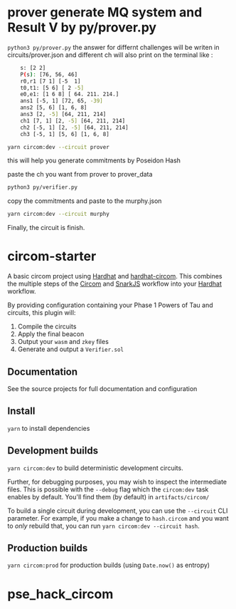 # prover generate MQ system and Result V by py/prover.py
`python3 py/prover.py`
the answer for differnt challenges will be writen in circuits/prover.json
and different ch will also print on the terminal like : 

```bash
    s: [2 2]
    P(s): [76, 56, 46]
    r0,r1 [7 1] [-5  1]
    t0,t1: [5 6] [ 2 -5]
    e0,e1: [1 6 8] [ 64. 211. 214.]
    ans1 [-5, 1] [72, 65, -39]
    ans2 [5, 6] [1, 6, 8]
    ans3 [2, -5] [64, 211, 214]
    ch1 [7, 1] [2, -5] [64, 211, 214]
    ch2 [-5, 1] [2, -5] [64, 211, 214]
    ch3 [-5, 1] [5, 6] [1, 6, 8]
```

```bash
yarn circom:dev --circuit prover
```
this will help you generate commitments by Poseidon Hash

paste the ch you want from prover to prover_data
```bash
python3 py/verifier.py
```
copy the commitments and paste to the murphy.json

```bash
yarn circom:dev --circuit murphy
```
Finally, the circuit is finish.
# circom-starter

A basic circom project using [Hardhat](https://github.com/nomiclabs/hardhat) and [hardhat-circom](https://github.com/projectsophon/hardhat-circom). This combines the multiple steps of the [Circom](https://github.com/iden3/circom) and [SnarkJS](https://github.com/iden3/snarkjs) workflow into your [Hardhat](https://hardhat.org) workflow.

By providing configuration containing your Phase 1 Powers of Tau and circuits, this plugin will:

1. Compile the circuits
2. Apply the final beacon
3. Output your `wasm` and `zkey` files
4. Generate and output a `Verifier.sol`

## Documentation

See the source projects for full documentation and configuration

## Install

`yarn` to install dependencies

## Development builds

`yarn circom:dev` to build deterministic development circuits.

Further, for debugging purposes, you may wish to inspect the intermediate files. This is possible with the `--debug` flag which the `circom:dev` task enables by default. You'll find them (by default) in `artifacts/circom/`

To build a single circuit during development, you can use the `--circuit` CLI parameter. For example, if you make a change to `hash.circom` and you want to _only_ rebuild that, you can run `yarn circom:dev --circuit hash`.

## Production builds

`yarn circom:prod` for production builds (using `Date.now()` as entropy)
# pse_hack_circom
